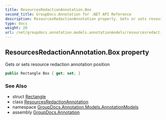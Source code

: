 ```yaml
---
title: ResourcesRedactionAnnotation.Box
second_title: GroupDocs.Annotation for .NET API Reference
description: ResourcesRedactionAnnotation property. Gets or sets resource redaction annotation position
type: docs
weight: 20
url: /net/groupdocs.annotation.models.annotationmodels/resourcesredactionannotation/box/
---
```

## ResourcesRedactionAnnotation.Box property

Gets or sets resource redaction annotation position

```csharp
public Rectangle Box { get; set; }
```

### See Also

* struct [Rectangle](../../../groupdocs.annotation.models/rectangle/)
* class [ResourcesRedactionAnnotation](../)
* namespace [GroupDocs.Annotation.Models.AnnotationModels](../../resourcesredactionannotation/)
* assembly [GroupDocs.Annotation](../../../)


